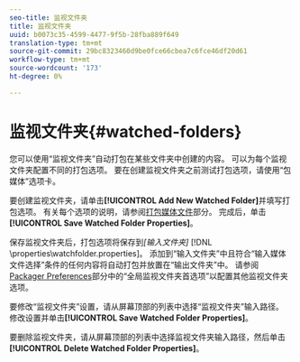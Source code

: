 ```yaml
---
seo-title: 监视文件夹
title: 监视文件夹
uuid: b0073c35-4599-4477-9f5b-28fba889f649
translation-type: tm+mt
source-git-commit: 29bc8323460d9be0fce66cbea7c6fce46df20d61
workflow-type: tm+mt
source-wordcount: '173'
ht-degree: 0%

---
```



# 监视文件夹{#watched-folders}

您可以使用“监视文件夹”自动打包在某些文件夹中创建的内容。 可以为每个监视文件夹配置不同的打包选项。 要在创建监视文件夹之前测试打包选项，请使用“包媒体”选项卡。

要创建监视文件夹，请单击&#x200B;**[!UICONTROL Add New Watched Folder]**&#x200B;并填写打包选项。 有关每个选项的说明，请参阅[打包媒体文件](../../aaxs-protecting-content/content-packaging-media-files/content-packaging-media-files-overview.md)部分。 完成后，单击&#x200B;**[!UICONTROL Save Watched Folder Properties]**。

保存监视文件夹后，打包选项将保存到&#x200B;*[输入文件夹]* [!DNL \properties\watchfolder.properties]。 添加到“输入文件夹”中且符合“输入媒体文件选择”条件的任何内容将自动打包并放置在“输出文件夹”中。 请参阅[Packager Preferences](../../aaxs-reference-implementations/fam-air-app-usage/initial-fam-setup-set-prefs/initial-fam-setup-pkg-prefs.md)部分中的“全局监视文件夹首选项”以配置其他监视文件夹选项。

要修改“监视文件夹”设置，请从屏幕顶部的列表中选择“监视文件夹”输入路径。 修改设置并单击&#x200B;**[!UICONTROL Save Watched Folder Properties]**。

要删除监视文件夹，请从屏幕顶部的列表中选择监视文件夹输入路径，然后单击&#x200B;**[!UICONTROL Delete Watched Folder Properties]**。

